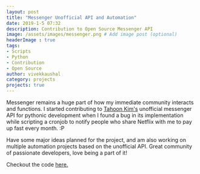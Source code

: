 ```yaml
---
layout: post
title: "Messenger Unofficial API and Automation"
date: 2019-1-5 07:32
description: Contribution to Open Source Messenger API
image: /assets/images/messenger.png # Add image post (optional)
headerImage : true
tags:
- Scripts
- Python
- Contribution
- Open Source
author: vivekkaushal
category: projects
projects: true
---
```


Messenger remains a huge part of how my immediate community interacts and functions. I started contributing to [Tahoon Kim's](https://github.com/carpedm20/fbchat) unofficial messenger API for pythonic development when I found a bug in its implementation while scripting a cronjob to notify people who share Netflix with me to pay up fast every month. :P

Have some major ideas planned for the project, and am also working on multiple automation projects based on the unofficial API. Great community of passionate developers, love being a part of it!


Checkout the code [here.](https://github.com/carpedm20/fbchat)